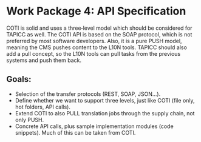 # Work Package 4: API Specification

COTI is solid and uses a three‐level model which should be considered for
TAPICC as well. The COTI API is based on the SOAP protocol, which is not preferred by most
software developers. Also, it is a pure PUSH model, meaning the CMS pushes content to the
L10N tools. TAPICC should also add a pull concept, so the L10N tools can pull tasks from the
previous systems and push them back.

## Goals:
* Selection of the transfer protocols (REST, SOAP, JSON...).
* Define whether we want to support three levels, just like COTI
(file only, hot folders, API calls).
* Extend COTI to also PULL translation jobs through the supply
chain, not only PUSH.
* Concrete API calls, plus sample implementation modules
(code snippets). Much of this can be taken from COTI.
